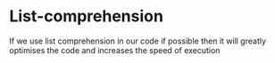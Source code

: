 # List-comprehension
If we use list comprehension in our code if possible then it will greatly optimises the code and increases the speed of execution
